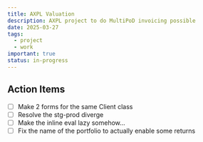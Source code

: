```yaml
---
title: AXPL Valuation
description: AXPL project to do MultiPoD invoicing possible
date: 2025-03-27
tags:
  - project
  - work
important: true
status: in-progress
---
```


## Action Items

- [ ] Make 2 forms for the same Client class
- [ ] Resolve the stg-prod diverge
- [ ] Make the inline eval lazy somehow...
- [ ] Fix the name of the portfolio to actually enable some returns
